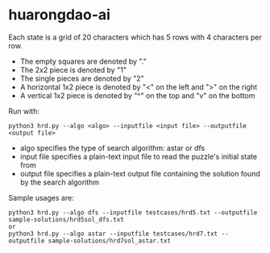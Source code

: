 # huarongdao-ai

Each state is a grid of 20 characters which has 5 rows with 4 characters per row.

 - The empty squares are denoted by "."
 - The 2x2 piece is denoted by "1"
 - The single pieces are denoted by "2"
 - A horizontal 1x2 piece is denoted by "<" on the left and ">" on the right
 - A vertical 1x2 piece is denoted by "^" on the top and "v" on the bottom


Run with:

```
python3 hrd.py --algo <algo> --inputfile <input file> --outputfile <output file>    
```

 - algo specifies the type of search algorithm: astar or dfs
 - input file specifies a plain-text input file to read the puzzle's initial state from
 - output file specifies a plain-text output file containing the solution found by the search algorithm

Sample usages are:

```
python3 hrd.py --algo dfs --inputfile testcases/hrd5.txt --outputfile sample-solutions/hrd5sol_dfs.txt
or
python3 hrd.py --algo astar --inputfile testcases/hrd7.txt --outputfile sample-solutions/hrd7sol_astar.txt
```
